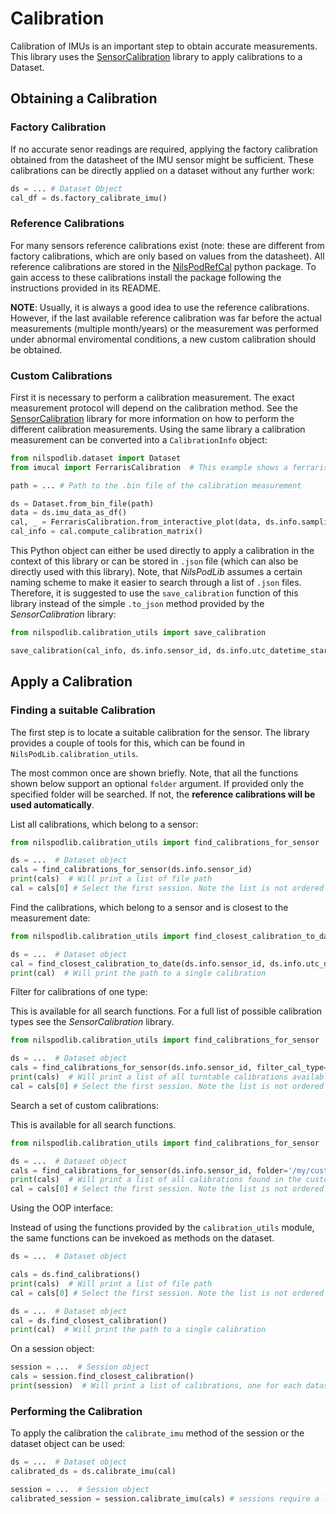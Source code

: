 # Calibration

Calibration of IMUs is an important step to obtain accurate measurements.
This library uses the [SensorCalibration](https://mad-srv.informatik.uni-erlangen.de/MadLab/GaitAnalysis/sensorcalibration) library to apply calibrations to a Dataset.

## Obtaining a Calibration

### Factory Calibration

If no accurate senor readings are required, applying the factory calibration obtained from the datasheet of the IMU sensor might be sufficient.
These calibrations can be directly applied on a dataset without any further work:

```python
ds = ... # Dataset Object
cal_df = ds.factory_calibrate_imu()
``` 

### Reference Calibrations

For many sensors reference calibrations exist (note: these are different from factory calibrations, which are only based on values from the datasheet).
All reference calibrations are stored in the [NilsPodRefCal](https://mad-srv.informatik.uni-erlangen.de/MadLab/portabilestools/nilspodrefcal) python package.
To gain access to these calibrations install the package following the instructions provided in its README.

**NOTE**: Usually, it is always a good idea to use the reference calibrations.
However, if the last available reference calibration was far before the actual measurements (multiple month/years) or the measurement was performed under abnormal enviromental conditions,
a new custom calibration should be obtained. 

### Custom Calibrations

First it is necessary to perform a calibration measurement.
The exact measurement protocol will depend on the calibration method.
See the [SensorCalibration](https://mad-srv.informatik.uni-erlangen.de/MadLab/GaitAnalysis/sensorcalibration) library for more information on how to perform the different calibration measurements.
Using the same library a calibration measurement can be converted into a `CalibrationInfo` object:

```python
from nilspodlib.dataset import Dataset
from imucal import FerrarisCalibration  # This example shows a ferraris calibration, but any other method will work similar

path = ... # Path to the .bin file of the calibration measurement

ds = Dataset.from_bin_file(path)
data = ds.imu_data_as_df()
cal, _ = FerrarisCalibration.from_interactive_plot(data, ds.info.sampling_rate_hz)
cal_info = cal.compute_calibration_matrix()
```

This Python object can either be used directly to apply a calibration in the context of this library or can be stored in `.json` file (which can also be directly used with this library).
Note, that *NilsPodLib* assumes a certain naming scheme to make it easier to search through a list of `.json` files.
Therefore, it is suggested to use the `save_calibration` function of this library instead of the simple `.to_json` method provided by the *SensorCalibration* library:

```python
from nilspodlib.calibration_utils import save_calibration

save_calibration(cal_info, ds.info.sensor_id, ds.info.utc_datetime_start, '/my/custom/cal/folder')  # This will save a json with the correct nameing scheme in the custom cal folder.
```


## Apply a Calibration 

### Finding a suitable Calibration

The first step is to locate a suitable calibration for the sensor.
The library provides a couple of tools for this, which can be found in `NilsPodLib.calibration_utils`.

The most common once are shown briefly.
Note, that all the functions shown below support an optional `folder` argument.
If provided only the specified folder will be searched.
If not, the **reference calibrations will be used automatically**. 

List all calibrations, which belong to a sensor:

```python
from nilspodlib.calibration_utils import find_calibrations_for_sensor

ds = ...  # Dataset object
cals = find_calibrations_for_sensor(ds.info.sensor_id)
print(cals)  # Will print a list of file path
cal = cals[0] # Select the first session. Note the list is not ordered in any way. This means some custom logic for selecting the calibration is required
```

Find the calibrations, which belong to a sensor and is closest to the measurement date:

```python
from nilspodlib.calibration_utils import find_closest_calibration_to_date

ds = ...  # Dataset object
cal = find_closest_calibration_to_date(ds.info.sensor_id, ds.info.utc_datetime_start)
print(cal)  # Will print the path to a single calibration
```

Filter for calibrations of one type:

This is available for all search functions. For a full list of possible calibration types see the *SensorCalibration* library.

```python
from nilspodlib.calibration_utils import find_calibrations_for_sensor

ds = ...  # Dataset object
cals = find_calibrations_for_sensor(ds.info.sensor_id, filter_cal_type='turntable')
print(cals)  # Will print a list of all turntable calibrations available for the sensor
cal = cals[0] # Select the first session. Note the list is not ordered in any way. This means some custom logic for selecting the calibration is required
```

Search a set of custom calibrations:

This is available for all search functions.

```python
from nilspodlib.calibration_utils import find_calibrations_for_sensor

ds = ...  # Dataset object
cals = find_calibrations_for_sensor(ds.info.sensor_id, folder='/my/custom/cal/folder')
print(cals)  # Will print a list of all calibrations found in the custom calibration folder
cal = cals[0] # Select the first session. Note the list is not ordered in any way. This means some custom logic for selecting the calibration is required
```

Using the OOP interface:

Instead of using the functions provided by the `calibration_utils` module, the same functions can be invekoed as methods on the dataset.

```python
ds = ...  # Dataset object

cals = ds.find_calibrations()
print(cals)  # Will print a list of file path
cal = cals[0] # Select the first session. Note the list is not ordered in any way. This means some custom logic for selecting the calibration is required
```

```python
ds = ...  # Dataset object
cal = ds.find_closest_calibration()
print(cal)  # Will print the path to a single calibration
```

On a session object:

```python
session = ...  # Session object
cals = session.find_closest_calibration()
print(session)  # Will print a list of calibrations, one for each dataset of the session
```

### Performing the Calibration

To apply the calibration the `calibrate_imu` method of the session or the dataset object can be used:

```python
ds = ...  # Dataset object
calibrated_ds = ds.calibrate_imu(cal)
```

```python
session = ...  # Session object
calibrated_session = session.calibrate_imu(cals) # sessions require a list of calibration objects in the same order as the datasets
```
